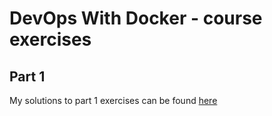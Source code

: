 # DevOps With Docker - course exercises

## Part 1

My solutions to part 1 exercises can be found [here]()




